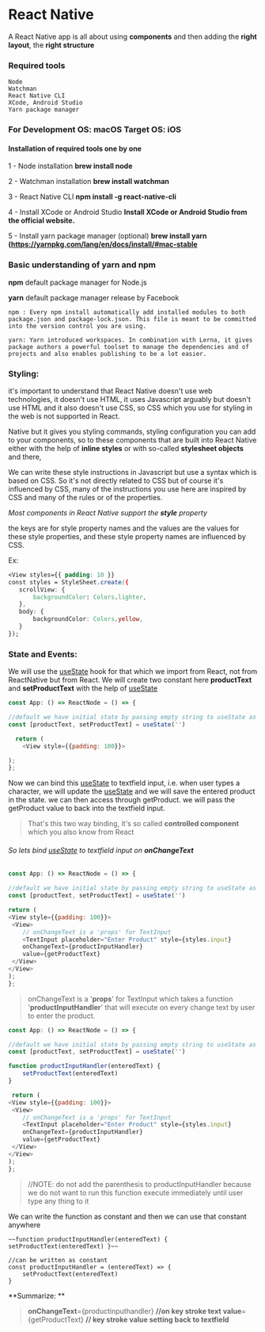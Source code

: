 # React Native
   A React Native app is all about using **components** and then adding the **right layout**, the **right structure**


### Required tools
    Node
    Watchman
    React Native CLI
    XCode, Android Studio
    Yarn package manager


### For Development OS: **macOS**     Target OS: **iOS**

#### Installation of required tools one by one
1 - Node installation
        **brew install node**
    
2 - Watchman installation
        **brew install watchman**

3 - React Native CLI
        **npm install -g react-native-cli**

4 - Install XCode or Android Studio
        **Install XCode or Android Studio from the official website.**

5 - Install yarn package manager  (optional)
        **brew install yarn (https://yarnpkg.com/lang/en/docs/install/#mac-stable**
        
### Basic understanding of yarn and npm

   **npm** default package manager for Node.js
   
   **yarn** default package manager release by Facebook

    npm : Every npm install automatically add installed modules to both package.json and package-lock.json. This file is meant to be committed into the version control you are using.

    yarn: Yarn introduced workspaces. In combination with Lerna, it gives package authors a powerful toolset to manage the dependencies and of projects and also enables publishing to be a lot easier.



### Styling:

it's important to understand that React Native doesn't use web technologies, it doesn't use HTML, it uses Javascript arguably but doesn't use HTML and it also doesn't use CSS, so CSS which you use for styling in the web is not supported in React.

Native but it gives you styling commands, styling configuration you can add to your components, so to these components that are built into React Native either with the help of **inline styles** or with so-called **stylesheet objects** and there, 

We can write these style instructions in Javascript but use a syntax which is based on CSS. 
So it's not directly related to CSS but of course it's influenced by CSS, many of the instructions you use here are inspired by CSS and many of the rules or of the properties.

*Most components in React Native support the **style** property*

the keys are for style property names and the values are the values for these style properties, and these style property names are influenced by CSS.

Ex:
 ```css
<View styles={{ padding: 10 }}
const styles = StyleSheet.create({
	scrollView: {
		backgroundColor: Colors.lighter,
	},
	body: {
		backgroundColor: Colors.yellow,
	}
});
```
### State and Events:
We will use the  [useState](https://github.com/pandao/editor.md) hook for that which we import from React, not from ReactNative but from React. 
We will create two constant here **productText** and **setProductText** with the help of [useState](https://github.com/pandao/editor.md)
``````javascript
const App: () => ReactNode = () => {

//default we have initial state by passing empty string to useState as user has not entered anything
const [productText, setProductText] = useState('')

  return (
	<View style={{padding: 100}}>

);
};
``````
Now we can bind this [useState](https://github.com/pandao/editor.md) to textfield input, i.e. when user types a character, we will update the [useState](https://github.com/pandao/editor.md) and we will save the entered product in the state. we can then access through getProduct. we will pass the getProduct value to back into the textfield input.

> That's this two way binding, it's so called **controlled component** which you also know from React

###### So lets bind [useState](https://github.com/pandao/editor.md) to textfield input on **onChangeText**
``````javascript
const App: () => ReactNode = () => {

//default we have initial state by passing empty string to useState as user has not entered anything
const [productText, setProductText] = useState('')

return (
<View style={{padding: 100}}>
 <View>
	// onChangeText is a 'props' for TextInput
	<TextInput placeholder="Enter Product" style={styles.input} 
	onChangeText={productInputHandler} 
	value={getProductText}
 </View>
</View>
);
};
``````

> onChangeText is a '**props**' for TextInput which takes a function '**productInputHandler**' that will execute on every change text by user to enter the product.

``````javascript
const App: () => ReactNode = () => {

//default we have initial state by passing empty string to useState as user has not entered anything
const [productText, setProductText] = useState('')

function productInputHandler(enteredText) {
	setProductText(enteredText)
}

 return (
<View style={{padding: 100}}>
 <View>
	// onChangeText is a 'props' for TextInput
	<TextInput placeholder="Enter Product" style={styles.input} 
	onChangeText={productInputHandler} 
	value={getProductText}
 </View>
</View>
);
};
``````
> //NOTE: do not add the parenthesis to productInputHandler because we do not want to run this function execute immediately until user type any thing to it

We can write the function as constant and then we can use that constant anywhere 

    ~~function productInputHandler(enteredText) { setProductText(enteredText) }~~
	
	//can be written as constant
    const productInputHandler = (enteredText) => { 
		setProductText(enteredText) 
	}

**Summarize: **
> **onChangeText**={productinputhandler} **//on key stroke text**
**value**={getProductText} **// key stroke value setting back to textfield**



